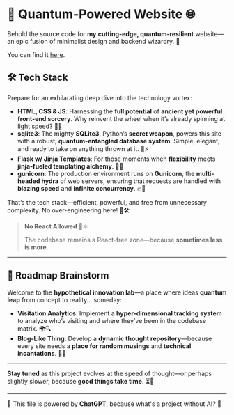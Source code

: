 # 🚀 **Quantum-Powered Website** 🌐

Behold the source code for **my** **cutting-edge, quantum-resilient** website—an epic fusion of minimalist design and backend wizardry. 🌟

You can find it [here](www.joaooliveira.xyz).

## **🛠️ Tech Stack**

Prepare for an exhilarating deep dive into the technology vortex:

- **HTML, CSS & JS**: Harnessing the **full potential** of **ancient yet powerful front-end sorcery**. Why reinvent the wheel when it’s already spinning at light speed? 🛞✨
- **sqlite3**: The mighty **SQLite3**, Python’s **secret weapon**, powers this site with a robust, **quantum-entangled database system**. Simple, elegant, and ready to take on anything thrown at it. 🧩⚡
- **Flask w/ Jinja Templates**: For those moments when **flexibility** meets **jinja-fueled templating alchemy**. 🧪🔧
- **gunicorn**: The production environment runs on **Gunicorn**, the **multi-headed hydra** of web servers, ensuring that requests are handled with **blazing speed** and **infinite concurrency**. 🔥🦄

That’s the tech stack—efficient, powerful, and free from unnecessary complexity. No over-engineering here! 🚫🛠️

> **No React Allowed** 🚫⚛️
>
> The codebase remains a React-free zone—because **sometimes less is more**.

---

## **🔮 Roadmap Brainstorm**

Welcome to the **hypothetical innovation lab**—a place where ideas **quantum leap** from concept to reality… someday:

- **Visitation Analytics**: Implement a **hyper-dimensional tracking system** to analyze who’s visiting and where they’ve been in the codebase matrix. 🌍🔍
- **Blog-Like Thing**: Develop a **dynamic thought repository**—because every site needs a **place for random musings** and **technical incantations**. 📝✨

---

**Stay tuned** as this project evolves at the speed of thought—or perhaps slightly slower, because **good things take time**. ⏳🌟

---

🤖 This file is powered by **ChatGPT**, because what's a project without AI? 🤖
